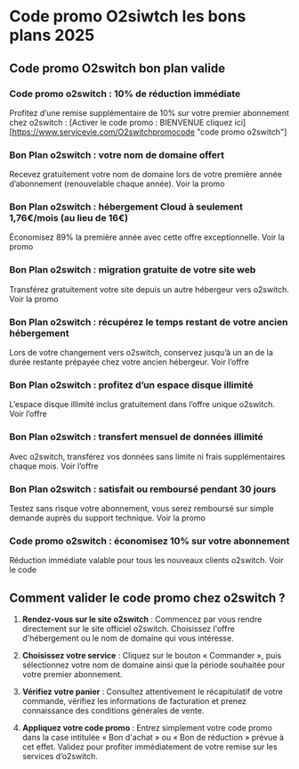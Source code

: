 # Code promo O2siwtch les bons plans 2025

## Code promo O2switch bon plan valide

### Code promo o2switch : 10% de réduction immédiate

Profitez d’une remise supplémentaire de 10% sur votre premier abonnement chez o2switch : [Activer le code promo : BIENVENUE cliquez ici][https://www.servicevie.com/O2switchpromocode "code promo o2switch"]

### Bon Plan o2switch : votre nom de domaine offert

Recevez gratuitement votre nom de domaine lors de votre première année d’abonnement (renouvelable chaque année).
Voir la promo

### Bon Plan o2switch : hébergement Cloud à seulement 1,76€/mois (au lieu de 16€)

Économisez 89% la première année avec cette offre exceptionnelle.
Voir la promo

### Bon Plan o2switch : migration gratuite de votre site web

Transférez gratuitement votre site depuis un autre hébergeur vers o2switch.
Voir la promo

### Bon Plan o2switch : récupérez le temps restant de votre ancien hébergement

Lors de votre changement vers o2switch, conservez jusqu’à un an de la durée restante prépayée chez votre ancien hébergeur.
Voir l’offre

### Bon Plan o2switch : profitez d’un espace disque illimité

L’espace disque illimité inclus gratuitement dans l’offre unique o2switch.
Voir l’offre

### Bon Plan o2switch : transfert mensuel de données illimité

Avec o2switch, transférez vos données sans limite ni frais supplémentaires chaque mois.
Voir l’offre

### Bon Plan o2switch : satisfait ou remboursé pendant 30 jours

Testez sans risque votre abonnement, vous serez remboursé sur simple demande auprès du support technique.
Voir la promo

### Code promo o2switch : économisez 10% sur votre abonnement

Réduction immédiate valable pour tous les nouveaux clients o2switch.
Voir le code

## Comment valider le code promo chez o2switch ?

1. **Rendez-vous sur le site o2switch** : Commencez par vous rendre directement sur le site officiel o2switch. Choisissez l'offre d'hébergement ou le nom de domaine qui vous intéresse.

2. **Choisissez votre service** : Cliquez sur le bouton « Commander », puis sélectionnez votre nom de domaine ainsi que la période souhaitée pour votre premier abonnement.

3. **Vérifiez votre panier** : Consultez attentivement le récapitulatif de votre commande, vérifiez les informations de facturation et prenez connaissance des conditions générales de vente.

4. **Appliquez votre code promo** : Entrez simplement votre code promo dans la case intitulée « Bon d'achat » ou « Bon de réduction » prévue à cet effet. Validez pour profiter immédiatement de votre remise sur les services d’o2switch.
